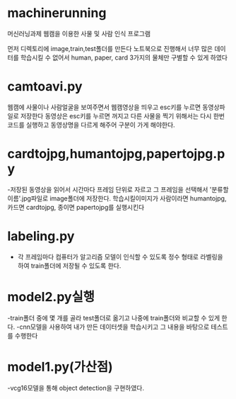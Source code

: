 # machinerunning
머신러닝과제
웹캠을 이용한 사물 및 사람 인식 프로그램

먼저 디렉토리에 image,train,test폴더를 만든다
노트북으로 진행해서 너무 많은 데이터를 학습시킬 수 없어서 human, paper, card 3가지의 물체만 구별할 수 있게 하였다

# camtoavi.py

웹캠에 사물이나 사람얼굴을 보여주면서 웹캠영상을 띄우고 esc키를 누르면 동영상파일로 저장한다
동영상은 esc키를 누르면 꺼지고 다른 사물을 찍기 위해서는 다시 한번 코드를 실행하고 동영상명을 다르게 해주어 구분이 가게 해야한다.

# cardtojpg,humantojpg,papertojpg.py
-저장된 동영상을 읽어서 시간마다 프레임 단위로 자르고 그 프레임을 선택해서 '분류할이름'.jpg파일로 image폴더에 저장한다.
학습시킬이미지가 사람이라면 humantojpg, 카드면 cardtojpg, 종이면 papertojpg를 실행시킨다

# labeling.py
- 각 프레임마다 컴퓨터가 알고리즘 모델이 인식할 수 있도록 정수 형태로 라벨링을 하여 train폴더에 저장될 수 있도록 한다.

# model2.py실행
-train폴더 중에 몇 개를 골라 test폴더로 옮기고 나중에 train폴더와 비교할 수 있게 한다.
-cnn모델을 사용하여 내가 만든 데이터셋을 학습시키고 그 내용을 바탕으로 테스트를 수행한다

# model1.py(가산점)
-vcg16모델을 통해 object detection을 구현하였다.
